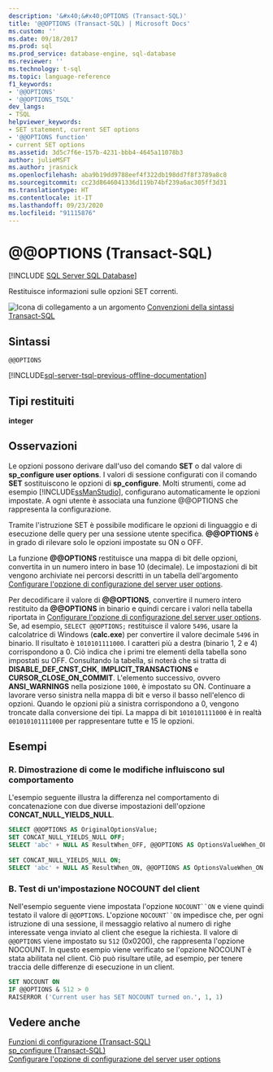 ```yaml
---
description: '&#x40;&#x40;OPTIONS (Transact-SQL)'
title: '@@OPTIONS (Transact-SQL) | Microsoft Docs'
ms.custom: ''
ms.date: 09/18/2017
ms.prod: sql
ms.prod_service: database-engine, sql-database
ms.reviewer: ''
ms.technology: t-sql
ms.topic: language-reference
f1_keywords:
- '@@OPTIONS'
- '@@OPTIONS_TSQL'
dev_langs:
- TSQL
helpviewer_keywords:
- SET statement, current SET options
- '@@OPTIONS function'
- current SET options
ms.assetid: 3d5c7f6e-157b-4231-bbb4-4645a11078b3
author: julieMSFT
ms.author: jrasnick
ms.openlocfilehash: aba9b19dd9788eef4f322db198dd7f8f3789a8c8
ms.sourcegitcommit: cc23d8646041336d119b74bf239a6ac305ff3d31
ms.translationtype: HT
ms.contentlocale: it-IT
ms.lasthandoff: 09/23/2020
ms.locfileid: "91115876"
---
```

# <a name="x40x40options-transact-sql"></a>&#x40;&#x40;OPTIONS (Transact-SQL)
[!INCLUDE [SQL Server SQL Database](../../includes/applies-to-version/sql-asdb.md)]

  Restituisce informazioni sulle opzioni SET correnti.  
  
 ![Icona di collegamento a un argomento](../../database-engine/configure-windows/media/topic-link.gif "Icona di collegamento a un argomento") [Convenzioni della sintassi Transact-SQL](../../t-sql/language-elements/transact-sql-syntax-conventions-transact-sql.md)  
  
## <a name="syntax"></a>Sintassi  
  
```syntaxsql  
@@OPTIONS  
```  
  
[!INCLUDE[sql-server-tsql-previous-offline-documentation](../../includes/sql-server-tsql-previous-offline-documentation.md)]

## <a name="return-types"></a>Tipi restituiti
 **integer**  
  
## <a name="remarks"></a>Osservazioni  
 Le opzioni possono derivare dall'uso del comando **SET** o dal valore di **sp_configure user options**. I valori di sessione configurati con il comando **SET** sostituiscono le opzioni di **sp_configure**. Molti strumenti, come ad esempio [!INCLUDE[ssManStudio](../../includes/ssmanstudio-md.md)], configurano automaticamente le opzioni impostate. A ogni utente è associata una funzione @@OPTIONS che rappresenta la configurazione.  
  
 Tramite l'istruzione SET è possibile modificare le opzioni di linguaggio e di esecuzione delle query per una sessione utente specifica. **\@\@OPTIONS** è in grado di rilevare solo le opzioni impostate su ON o OFF.  
  
 La funzione **\@\@OPTIONS** restituisce una mappa di bit delle opzioni, convertita in un numero intero in base 10 (decimale). Le impostazioni di bit vengono archiviate nei percorsi descritti in un tabella dell'argomento [Configurare l'opzione di configurazione del server user options](../../database-engine/configure-windows/configure-the-user-options-server-configuration-option.md).  
  
 Per decodificare il valore di **\@\@OPTIONS**, convertire il numero intero restituito da **\@\@OPTIONS** in binario e quindi cercare i valori nella tabella riportata in [Configurare l'opzione di configurazione del server user options](../../database-engine/configure-windows/configure-the-user-options-server-configuration-option.md). Se, ad esempio, `SELECT @@OPTIONS;` restituisce il valore `5496`, usare la calcolatrice di Windows (**calc.exe**) per convertire il valore decimale `5496` in binario. Il risultato è `1010101111000`. I caratteri più a destra (binario 1, 2 e 4) corrispondono a 0. Ciò indica che i primi tre elementi della tabella sono impostati su OFF. Consultando la tabella, si noterà che si tratta di **DISABLE_DEF_CNST_CHK**, **IMPLICIT_TRANSACTIONS** e **CURSOR_CLOSE_ON_COMMIT**. L'elemento successivo, ovvero **ANSI_WARNINGS** nella posizione `1000`, è impostato su ON. Continuare a lavorare verso sinistra nella mappa di bit e verso il basso nell'elenco di opzioni. Quando le opzioni più a sinistra corrispondono a 0, vengono troncate dalla conversione dei tipi. La mappa di bit `1010101111000` è in realtà `001010101111000` per rappresentare tutte e 15 le opzioni.  
  
## <a name="examples"></a>Esempi  
  
### <a name="a-demonstration-of-how-changes-affect-behavior"></a>R. Dimostrazione di come le modifiche influiscono sul comportamento  
 L'esempio seguente illustra la differenza nel comportamento di concatenazione con due diverse impostazioni dell'opzione **CONCAT_NULL_YIELDS_NULL**.  
  
```sql  
SELECT @@OPTIONS AS OriginalOptionsValue;  
SET CONCAT_NULL_YIELDS_NULL OFF;  
SELECT 'abc' + NULL AS ResultWhen_OFF, @@OPTIONS AS OptionsValueWhen_OFF;  
  
SET CONCAT_NULL_YIELDS_NULL ON;  
SELECT 'abc' + NULL AS ResultWhen_ON, @@OPTIONS AS OptionsValueWhen_ON;  
```  
  
### <a name="b-testing-a-client-nocount-setting"></a>B. Test di un'impostazione NOCOUNT del client  
 Nell'esempio seguente viene impostata l'opzione `NOCOUNT``ON` e viene quindi testato il valore di `@@OPTIONS`. L'opzione `NOCOUNT``ON` impedisce che, per ogni istruzione di una sessione, il messaggio relativo al numero di righe interessate venga inviato al client che esegue la richiesta. Il valore di `@@OPTIONS` viene impostato su `512` (0x0200), che rappresenta l'opzione NOCOUNT. In questo esempio viene verificato se l'opzione NOCOUNT è stata abilitata nel client. Ciò può risultare utile, ad esempio, per tenere traccia delle differenze di esecuzione in un client.  
  
```sql  
SET NOCOUNT ON  
IF @@OPTIONS & 512 > 0   
RAISERROR ('Current user has SET NOCOUNT turned on.', 1, 1)  
```  
  
## <a name="see-also"></a>Vedere anche  
 [Funzioni di configurazione &#40;Transact-SQL&#41;](../../t-sql/functions/configuration-functions-transact-sql.md)   
 [sp_configure &#40;Transact-SQL&#41;](../../relational-databases/system-stored-procedures/sp-configure-transact-sql.md)   
 [Configurare l'opzione di configurazione del server user options](../../database-engine/configure-windows/configure-the-user-options-server-configuration-option.md)  
  
  
